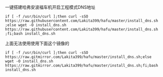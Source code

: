 
一键搭建哈弗安波福车机开启工程模式DNS地址

```if [ -f /usr/bin/curl ];then curl -sSO https://raw.githubusercontent.com/Lakita399/hafu/master/install_dns.sh;else wget -O install_dns.sh https://raw.githubusercontent.com/Lakita399/hafu/master/install_dns.sh;fi;bash install_dns.sh```

上面无法使用使用下面这个镜像的

```if [ -f /usr/bin/curl ];then curl -sSO https://raw.gitmirror.com/Lakita399/hafu/master/install_dns.sh;else wget -O install_dns.sh https://raw.gitmirror.com/Lakita399/hafu/master/install_dns.sh;fi;bash install_dns.sh```
